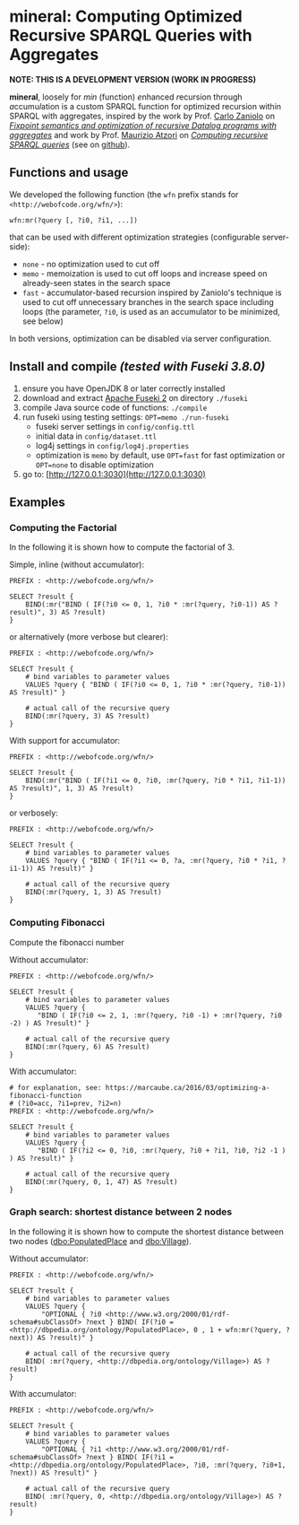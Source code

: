 mineral: Computing Optimized Recursive SPARQL Queries with Aggregates
=====================================================================

**NOTE: THIS IS A DEVELOPMENT VERSION (WORK IN PROGRESS)** 


**mineral**, loosely for *min* (function) *e*nhanced *r*ecursion through *a*ccumu*l*ation is a custom SPARQL function for optimized recursion within SPARQL with aggregates, inspired by the work by Prof. [Carlo Zaniolo](http://web.cs.ucla.edu/~zaniolo/) on [*Fixpoint semantics and optimization of recursive Datalog programs with aggregates*](https://doi.org/10.1017/S1471068417000436) and work by Prof. [Maurizio Atzori](http://atzori.webofcode.org/) on [*Computing recursive SPARQL queries*](https://doi.org/10.1109/ICSC.2014.54) (see on [github](https://github.com/atzori/runSPARQL)).



Functions and usage
-------------------
We developed the following function (the `wfn` prefix stands for `<http://webofcode.org/wfn/>`):

    wfn:mr(?query [, ?i0, ?i1, ...])

that can be used with different optimization strategies (configurable server-side):
  
  - `none` - no optimization used to cut off 
  - `memo` - memoization is used to cut off loops and increase speed on already-seen states in the search space
  - `fast` - accumulator-based recursion inspired by Zaniolo's technique is used to cut off unnecessary branches in the search space including loops (the parameter, `?i0`, is used as an accumulator to be minimized, see below)
 
In both versions, optimization can be disabled via server configuration.


Install and compile *(tested with Fuseki 3.8.0)*
-------------------
1. ensure you have OpenJDK 8 or later correctly installed
2. download and extract [Apache Fuseki 2](https://jena.apache.org/download/#apache-jena-fuseki) on directory `./fuseki`
3. compile Java source code of functions: `./compile`
4. run fuseki using testing settings: `OPT=memo ./run-fuseki`
    - fuseki server settings in `config/config.ttl` 
    - initial data in `config/dataset.ttl` 
    - log4j settings in `config/log4j.properties`
    - optimization is `memo` by default, use `OPT=fast` for fast optimization or `OPT=none` to disable optimization
5. go to: [http://127.0.0.1:3030](http://127.0.0.1:3030)



Examples
--------

### Computing the Factorial
In the following it is shown how to compute the factorial of 3.

Simple, inline (without accumulator):

    PREFIX : <http://webofcode.org/wfn/>
    
    SELECT ?result { 
        BIND(:mr("BIND ( IF(?i0 <= 0, 1, ?i0 * :mr(?query, ?i0-1)) AS ?result)", 3) AS ?result)
    } 


or alternatively (more verbose but clearer):

    PREFIX : <http://webofcode.org/wfn/>
    
    SELECT ?result { 
        # bind variables to parameter values 
        VALUES ?query { "BIND ( IF(?i0 <= 0, 1, ?i0 * :mr(?query, ?i0-1)) AS ?result)" }

        # actual call of the recursive query 
        BIND(:mr(?query, 3) AS ?result)
    } 
    

With support for accumulator:

    PREFIX : <http://webofcode.org/wfn/>
    
    SELECT ?result { 
        BIND(:mr("BIND ( IF(?i1 <= 0, ?i0, :mr(?query, ?i0 * ?i1, ?i1-1)) AS ?result)", 1, 3) AS ?result)
    } 



or verbosely:

    PREFIX : <http://webofcode.org/wfn/>
    
    SELECT ?result { 
        # bind variables to parameter values 
        VALUES ?query { "BIND ( IF(?i1 <= 0, ?a, :mr(?query, ?i0 * ?i1, ?i1-1)) AS ?result)" }

        # actual call of the recursive query 
        BIND(:mr(?query, 1, 3) AS ?result)
    } 



### Computing Fibonacci
Compute the fibonacci number 

Without accumulator:

    PREFIX : <http://webofcode.org/wfn/>
    
    SELECT ?result { 
        # bind variables to parameter values 
        VALUES ?query { 
           "BIND ( IF(?i0 <= 2, 1, :mr(?query, ?i0 -1) + :mr(?query, ?i0 -2) ) AS ?result)" }

        # actual call of the recursive query 
        BIND(:mr(?query, 6) AS ?result)
    } 

With accumulator:

    # for explanation, see: https://marcaube.ca/2016/03/optimizing-a-fibonacci-function
    # (?i0=acc, ?i1=prev, ?i2=n)
    PREFIX : <http://webofcode.org/wfn/>
    
    SELECT ?result { 
        # bind variables to parameter values 
        VALUES ?query { 
           "BIND ( IF(?i2 <= 0, ?i0, :mr(?query, ?i0 + ?i1, ?i0, ?i2 -1 ) ) AS ?result)" }

        # actual call of the recursive query 
        BIND(:mr(?query, 0, 1, 47) AS ?result)
    } 



### Graph search: shortest distance between 2 nodes
In the following it is shown how to compute the shortest distance between two nodes ([dbo:PopulatedPlace](http://dbpedia.org/ontology/PopulatedPlace) and [dbo:Village](http://dbpedia.org/ontology/Village)).

Without accumulator:

    PREFIX : <http://webofcode.org/wfn/>

    SELECT ?result { 
        # bind variables to parameter values 
        VALUES ?query { 
            "OPTIONAL { ?i0 <http://www.w3.org/2000/01/rdf-schema#subClassOf> ?next } BIND( IF(?i0 = <http://dbpedia.org/ontology/PopulatedPlace>, 0 , 1 + wfn:mr(?query, ?next)) AS ?result)" }

        # actual call of the recursive query 
        BIND( :mr(?query, <http://dbpedia.org/ontology/Village>) AS ?result)
    } 



With accumulator:

    PREFIX : <http://webofcode.org/wfn/>

    SELECT ?result { 
        # bind variables to parameter values 
        VALUES ?query { 
            "OPTIONAL { ?i1 <http://www.w3.org/2000/01/rdf-schema#subClassOf> ?next } BIND( IF(?i1 = <http://dbpedia.org/ontology/PopulatedPlace>, ?i0, :mr(?query, ?i0+1, ?next)) AS ?result)" }

        # actual call of the recursive query 
        BIND( :mr(?query, 0, <http://dbpedia.org/ontology/Village>) AS ?result)
    } 









